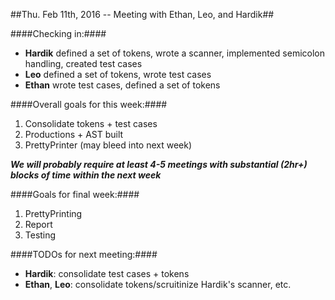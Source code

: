 ##Thu. Feb 11th, 2016 -- Meeting with Ethan, Leo, and Hardik##

####Checking in:####
  * **Hardik** defined a set of tokens, wrote a scanner, implemented semicolon handling, created test cases
  * **Leo** defined a set of tokens, wrote test cases
  * **Ethan** wrote test cases, defined a set of tokens
  
####Overall goals for this week:####
  1. Consolidate tokens + test cases
  2. Productions + AST built
  3. PrettyPrinter (may bleed into next week)
  
  ***We will probably require at least 4-5 meetings with substantial (2hr+) blocks of time within the next week***
  
####Goals for final week:####
  1. PrettyPrinting
  2. Report
  3. Testing
  
####TODOs for next meeting:####
  * **Hardik**: consolidate test cases + tokens
  * **Ethan**, **Leo**: consolidate tokens/scruitinize Hardik's scanner, etc.
